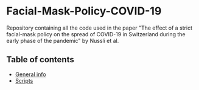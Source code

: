 # Facial-Mask-Policy-COVID-19
Repository containing all the code used in the paper "The effect of a strict facial-mask policy on the spread of COVID-19 in Switzerland during the early phase of the pandemic" by Nussli et al.

## Table of contents
* [General info](#general-info)
* [Scripts](#scripts)
